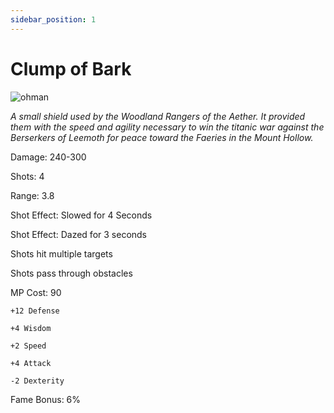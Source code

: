 ```yaml
---
sidebar_position: 1
---
```


# Clump of Bark

![ohman](http://i.imgur.com/WHMj6oV.png)

<i>A small shield used by the Woodland Rangers of the Aether. It provided them with the speed and agility necessary to win the titanic war against the Berserkers of Leemoth for peace toward the Faeries in the Mount Hollow.</i>

Damage: 240-300

Shots: 4

Range: 3.8

Shot Effect: Slowed for 4 Seconds

Shot Effect: Dazed for 3 seconds

Shots hit multiple targets

Shots pass through obstacles

MP Cost: 90

    +12 Defense
    
    +4 Wisdom
    
    +2 Speed
    
    +4 Attack
    
    -2 Dexterity
 
Fame Bonus: 6%

